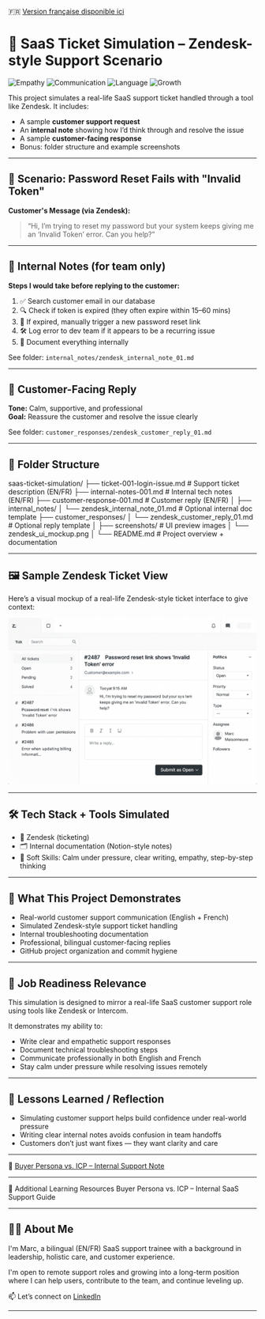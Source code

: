 🇫🇷 [Version française disponible ici](./README.fr.md)


# 🧪 SaaS Ticket Simulation – Zendesk-style Support Scenario

![Empathy](https://img.shields.io/badge/Client_Empathy-Active-blue)
![Communication](https://img.shields.io/badge/Calm_Communicator-Yes-brightgreen)
![Language](https://img.shields.io/badge/Bilingual-EN/FR-yellow)
![Growth](https://img.shields.io/badge/Fast_Learner-Adaptive-orange)


This project simulates a real-life SaaS support ticket handled through a tool like Zendesk. It includes:

- A sample **customer support request**
- An **internal note** showing how I’d think through and resolve the issue
- A sample **customer-facing response**
- Bonus: folder structure and example screenshots

---

## 🎯 Scenario: Password Reset Fails with "Invalid Token"

**Customer's Message (via Zendesk):**
> “Hi, I’m trying to reset my password but your system keeps giving me an ‘Invalid Token’ error. Can you help?”

---

## 🧠 Internal Notes (for team only)

**Steps I would take before replying to the customer:**

1. ✅ Search customer email in our database
2. 🔍 Check if token is expired (they often expire within 15–60 mins)
3. 🔁 If expired, manually trigger a new password reset link
4. 🛠 Log error to dev team if it appears to be a recurring issue
5. 📝 Document everything internally

See folder: `internal_notes/zendesk_internal_note_01.md`

---

## 💬 Customer-Facing Reply

**Tone:** Calm, supportive, and professional  
**Goal:** Reassure the customer and resolve the issue clearly

See folder: `customer_responses/zendesk_customer_reply_01.md`

---

## 📁 Folder Structure


saas-ticket-simulation/
├── ticket-001-login-issue.md # Support ticket description (EN/FR)
├── internal-notes-001.md # Internal tech notes (EN/FR)
├── customer-response-001.md # Customer reply (EN/FR)
│
├── internal_notes/
│ └── zendesk_internal_note_01.md # Optional internal doc template
├── customer_responses/
│ └── zendesk_customer_reply_01.md # Optional reply template
│
├── screenshots/ # UI preview images
│ └── zendesk_ui_mockup.png
│
└── README.md # Project overview + documentation

---

## 🖼 Sample Zendesk Ticket View

Here’s a visual mockup of a real-life Zendesk-style ticket interface to give context:

![Zendesk UI Mockup](screenshots/zendesk_ui_mockup.png)


---

## 🛠 Tech Stack + Tools Simulated

- 📨 Zendesk (ticketing)  
- 🗂 Internal documentation (Notion-style notes)  
- 🧠 Soft Skills: Calm under pressure, clear writing, empathy, step-by-step thinking  

---

## 🎯 What This Project Demonstrates

- Real-world customer support communication (English + French)
- Simulated Zendesk-style support ticket handling
- Internal troubleshooting documentation
- Professional, bilingual customer-facing replies
- GitHub project organization and commit hygiene

---

## 💼 Job Readiness Relevance

This simulation is designed to mirror a real-life SaaS customer support role using tools like Zendesk or Intercom.

It demonstrates my ability to:
- Write clear and empathetic support responses
- Document technical troubleshooting steps
- Communicate professionally in both English and French
- Stay calm under pressure while resolving issues remotely

---


## 🔄 Lessons Learned / Reflection

- Simulating customer support helps build confidence under real-world pressure  
- Writing clear internal notes avoids confusion in team handoffs  
- Customers don’t just want fixes — they want clarity and care  

---
📄 [Buyer Persona vs. ICP – Internal Support Note](./buyer-persona-vs-icp.md)

---

📄 Additional Learning Resources
Buyer Persona vs. ICP – Internal SaaS Support Guide

---

## 🙋‍♂️ About Me

I'm Marc, a bilingual (EN/FR) SaaS support trainee with a background in leadership, holistic care, and customer experience.

I'm open to remote support roles and growing into a long-term position where I can help users, contribute to the team, and continue leveling up.

📫 Let’s connect on [LinkedIn](https://www.linkedin.com/in/marc-maisonneuve-6345b6373/)

---
